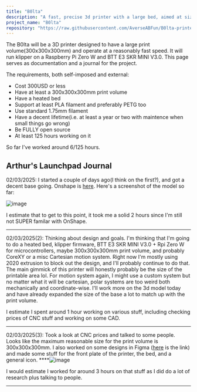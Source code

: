```yaml
---
title: "B0lta"
description: "A fast, precise 3d printer with a large bed, aimed at size over speed"
project_name: "B0lta"
repository: "https://raw.githubusercontent.com/AverseABFun/B0lta-printer/refs/heads/main/LAUNCHPAD_SITE.md"
---
```

The B0lta will be a 3D printer designed to have a large print volume(300x300x300mm) and operate at a reasonably fast speed. It will run klipper on a Raspberry Pi Zero W and BTT E3 SKR MINI V3.0. This page serves as documentation and a journal for the project.

The requirements, both self-imposed and external:
- Cost 300USD or less
- Have at least a 300x300x300mm print volume
- Have a heated bed
- Support at least PLA filament and preferably PETG too
- Use standard 1.75mm filament
- Have a decent lifetime(i.e. at least a year or two with maintence when small things go wrong)
- Be FULLY open source
- At least 125 hours working on it

So far I've worked around 6/125 hours.

## Arthur's Launchpad Journal
02/03/2025: I started a couple of days ago(I think on the first?), and got a decent base going. Onshape is [here](https://cad.onshape.com/documents/04c816b208815cfe2337ffc9/w/26ab92a225f22313e2db688c/e/48f805e7421d68b7479e075a). Here's a screenshot of the model so far:

![image](https://github.com/user-attachments/assets/446b1990-5a1c-4ff7-b970-57763afc62ab)

I estimate that to get to this point, it took me a solid 2 hours since I'm still not SUPER familar with OnShape.

---

02/03/2025(2): Thinking about design and goals. I'm thinking that I'm going to do a heated bed, klipper firmware, BTT E3 SKR MINI V3.0 + Rpi Zero W for microcontrollers, maybe 300x300x300mm print volume, and probably CoreXY or a misc Cartesian motion system. Right now I'm mostly using 2020 extrusion to block out the design, and I'll probably continue to do that. The main gimmick of this printer will honestly probably be the size of the printable area lol. For motion system again, I might use a custom system but no matter what it will be cartesian, polar systems are too weird both mechanically and coordinate-wise. I'll work more on the 3d model today and have already expanded the size of the base a lot to match up with the print volume.

I estimate I spent around 1 hour working on various stuff, including checking prices of CNC stuff and working on some CAD.

---

02/03/2025(3): Took a look at CNC prices and talked to some people. Looks like the maximum reasonable size for the print volume is 300x300x300mm. I also worked on some designs in Figma ([here](https://www.figma.com/design/VYE88oJONQZ99xE5sbQvrX/B0lta?m=auto&t=Et4S37U7jFKlcSni-1) is the link) and made some stuff for the front plate of the printer, the bed, and a general icon.
****![image](https://github.com/user-attachments/assets/eceb9a57-3df5-4998-ab07-a2bb619d1d3e)

I would estimate I worked for around 3 hours on that stuff as I did do a lot of research plus talking to people.

---
